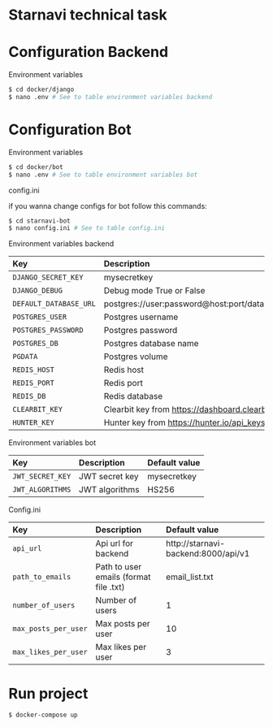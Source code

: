 # Starnavi technical task


# Configuration Backend

Environment variables

```.sh
$ cd docker/django
$ nano .env # See to table environment variables backend
```

# Configuration Bot

Environment variables

```.sh
$ cd docker/bot
$ nano .env # See to table environment variables bot
```

config.ini

if you wanna change configs for bot follow this commands:

```.sh
$ cd starnavi-bot
$ nano config.ini # See to table config.ini
```

Environment variables backend

| Key    | Description   |    Default value  |
| :---         |     :---      |          :--- |
| `DJANGO_SECRET_KEY`  | mysecretkey  | secret-key              |
| `DJANGO_DEBUG`  | Debug mode True or False  | True              |
| `DEFAULT_DATABASE_URL`  | postgres://user:password@host:port/database_name | postgres://postgres:postgres@db:5432/starnavi |
| `POSTGRES_USER`  | Postgres username |   postgres   |
| `POSTGRES_PASSWORD`  | Postgres password |  postgres    |
| `POSTGRES_DB`  | Postgres database name | starnavi |
| `PGDATA`  | Postgres volume | /var/lib/postgresql/data |
| `REDIS_HOST`  | Redis host | redis |
| `REDIS_PORT`  | Redis port | 6379 |
| `REDIS_DB`  | Redis database | 0 |
| `CLEARBIT_KEY`  | Clearbit key from https://dashboard.clearbit.com/api | |
| `HUNTER_KEY`  | Hunter key from https://hunter.io/api_keys |  |

Environment variables bot

| Key    | Description   |    Default value  |
| :---         |     :---      |          :--- |
| `JWT_SECRET_KEY`  | JWT secret key | mysecretkey              |
| `JWT_ALGORITHMS`  | JWT algorithms  | HS256              |


Config.ini


| Key    | Description   |    Default value  |
| :---         |     :---      |          :--- |
| `api_url`  | Api url for backend | http://starnavi-backend:8000/api/v1 |   
| `path_to_emails`  | Path to user emails (format file .txt)  | email_list.txt |
| `number_of_users`  | Number of users | 1 |
| `max_posts_per_user`  | Max posts per user | 10 |
| `max_likes_per_user`  | Max likes per user | 3 |
    

# Run project

```.bash
$ docker-compose up
```
